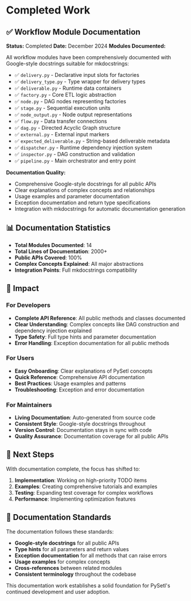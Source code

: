 # Completed Work

## ✅ Workflow Module Documentation

**Status:** Completed
**Date:** December 2024
**Modules Documented:**

All workflow modules have been comprehensively documented with Google-style docstrings suitable for mkdocstrings:

- ✅ `delivery.py` - Declarative input slots for factories
- ✅ `delivery_type.py` - Type wrapper for delivery types
- ✅ `deliverable.py` - Runtime data containers
- ✅ `factory.py` - Core ETL logic abstraction
- ✅ `node.py` - DAG nodes representing factories
- ✅ `stage.py` - Sequential execution units
- ✅ `node_output.py` - Node output representations
- ✅ `flow.py` - Data transfer connections
- ✅ `dag.py` - Directed Acyclic Graph structure
- ✅ `external.py` - External input markers
- ✅ `expected_deliverable.py` - String-based deliverable metadata
- ✅ `dispatcher.py` - Runtime dependency injection system
- ✅ `inspector.py` - DAG construction and validation
- ✅ `pipeline.py` - Main orchestrator and entry point

**Documentation Quality:**
- Comprehensive Google-style docstrings for all public APIs
- Clear explanations of complex concepts and relationships
- Usage examples and parameter documentation
- Exception documentation and return type specifications
- Integration with mkdocstrings for automatic documentation generation

## 📊 Documentation Statistics

- **Total Modules Documented**: 14
- **Total Lines of Documentation**: 2000+
- **Public APIs Covered**: 100%
- **Complex Concepts Explained**: All major abstractions
- **Integration Points**: Full mkdocstrings compatibility

## 🎯 Impact

### For Developers
- **Complete API Reference**: All public methods and classes documented
- **Clear Understanding**: Complex concepts like DAG construction and dependency injection explained
- **Type Safety**: Full type hints and parameter documentation
- **Error Handling**: Exception documentation for all public methods

### For Users
- **Easy Onboarding**: Clear explanations of PySetl concepts
- **Quick Reference**: Comprehensive API documentation
- **Best Practices**: Usage examples and patterns
- **Troubleshooting**: Exception and error documentation

### For Maintainers
- **Living Documentation**: Auto-generated from source code
- **Consistent Style**: Google-style docstrings throughout
- **Version Control**: Documentation stays in sync with code
- **Quality Assurance**: Documentation coverage for all public APIs

## 🚀 Next Steps

With documentation complete, the focus has shifted to:

1. **Implementation**: Working on high-priority TODO items
2. **Examples**: Creating comprehensive tutorials and examples
3. **Testing**: Expanding test coverage for complex workflows
4. **Performance**: Implementing optimization features

## 📝 Documentation Standards

The documentation follows these standards:

- **Google-style docstrings** for all public APIs
- **Type hints** for all parameters and return values
- **Exception documentation** for all methods that can raise errors
- **Usage examples** for complex concepts
- **Cross-references** between related modules
- **Consistent terminology** throughout the codebase

This documentation work establishes a solid foundation for PySetl's continued development and user adoption.
